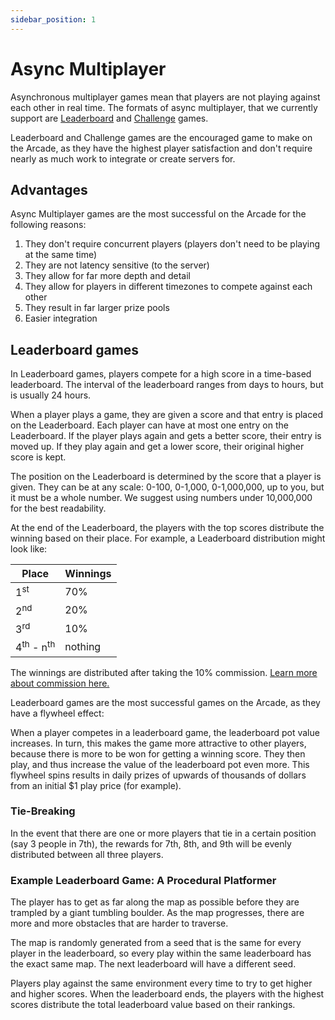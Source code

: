 ```yaml
---
sidebar_position: 1
---
```


# Async Multiplayer

Asynchronous multiplayer games mean that players are not playing against each other in real time. The formats of async multiplayer, that we currently support are [Leaderboard](#leaderboard-games) and [Challenge](#challenge-games) games.

Leaderboard and Challenge games are the encouraged game to make on the Arcade, as they have the highest player satisfaction and don't require nearly as much work to integrate or create servers for.

## Advantages

Async Multiplayer games are the most successful on the Arcade for the following reasons:

1. They don't require concurrent players (players don't need to be playing at the same time)
2. They are not latency sensitive (to the server)
3. They allow for far more depth and detail
4. They allow for players in different timezones to compete against each other
5. They result in far larger prize pools
6. Easier integration

## Leaderboard games

In Leaderboard games, players compete for a high score in a time-based leaderboard. The interval of the leaderboard ranges from days to hours, but is usually 24 hours.

When a player plays a game, they are given a score and that entry is placed on the Leaderboard. Each player can have at most one entry on the Leaderboard. If the player plays again and gets a better score, their entry is moved up. If they play again and get a lower score, their original higher score is kept.

The position on the Leaderboard is determined by the score that a player is given. They can be at any scale: 0-100, 0-1,000, 0-1,000,000, up to you, but it must be a whole number. We suggest using numbers under 10,000,000 for the best readability.

At the end of the Leaderboard, the players with the top scores distribute the winning based on their place. For example, a Leaderboard distribution might look like:

| Place | Winnings |
| ----------- | ----------- |
| 1<sup>st</sup> | 70% |
| 2<sup>nd</sup> | 20% |
| 3<sup>rd</sup> | 10% |
| 4<sup>th</sup> - n<sup>th</sup> | nothing |

The winnings are distributed after taking the 10% commission. [Learn more about commission here.](/docs/commission)

Leaderboard games are the most successful games on the Arcade, as they have a flywheel effect:

When a player competes in a leaderboard game, the leaderboard pot value increases. In turn, this makes the game more attractive to other players, because there is more to be won for getting a winning score. They then play, and thus increase the value of the leaderboard pot even more. This flywheel spins results in daily prizes of upwards of thousands of dollars from an initial $1 play price (for example).

### Tie-Breaking

In the event that there are one or more players that tie in a certain position (say 3 people in 7th), the rewards for 7th, 8th, and 9th will be evenly distributed between all three players.

### Example Leaderboard Game: A Procedural Platformer

The player has to get as far along the map as possible before they are trampled by a giant tumbling boulder. As the map progresses, there are more and more obstacles that are harder to traverse.

The map is randomly generated from a seed that is the same for every player in the leaderboard, so every play within the same leaderboard has the exact same map. The next leaderboard will have a different seed.

Players play against the same environment every time to try to get higher and higher scores. When the leaderboard ends, the players with the highest scores distribute the total leaderboard value based on their rankings.

<!--

## Challenge games

In Challenge games, players either create a challenge, or compete against another player's challenge, in a shared scenario.

The first player will be given a randomly generated environment that they play in to get a certain score. When the next player matchmakes, they will be given the same environment as the first player, and told that there is a score to beat. When that player finishes their game, who ever has the greatest score wins the buy-in of both players.

The winnings are distributed after taking the 10% commission. [Learn more about commission here.](/docs/commission)

### Tie-Breaking

In the event that players tie, they will be returned their initial buy-in with no commission taken.

### Example Challenge Game: A Motorbike Racer

The player is given a randomly generated bike course, and has to get to the end before the opponent. If the player is competing against another challenge, they see the ghost of the challenge creator racing in the background. Who ever gets to the end of the course first wins.

-->
